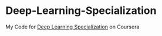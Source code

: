 # Deep-Learning-Specialization
My Code for [Deep Learning Specialization](https://www.coursera.org/specializations/deep-learning) on Coursera

